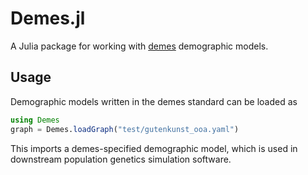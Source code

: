 # Demes.jl

A Julia package for working with [demes](https://popsim-consortium.github.io/demes-docs/latest/introduction.html) demographic models.

## Usage

Demographic models written in the demes standard can be loaded as

```julia
using Demes
graph = Demes.loadGraph("test/gutenkunst_ooa.yaml")
```

This imports a demes-specified demographic model, which is used in
downstream population genetics simulation software.
